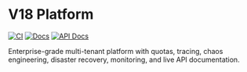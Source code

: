 # V18 Platform

[![CI](https://github.com/Kello54/v18-platform/actions/workflows/ci.yml/badge.svg)](https://github.com/Kello54/v18-platform/actions/workflows/ci.yml)
[![Docs](https://img.shields.io/badge/docs-online-blue)](https://Kello54.github.io/v18-platform/)
[![API Docs](https://img.shields.io/badge/api-openapi-green)](https://Kello54.github.io/v18-platform/)

Enterprise-grade multi-tenant platform with quotas, tracing, chaos engineering, disaster recovery, monitoring, and live API documentation. 


 

